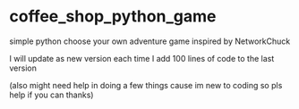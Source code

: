 # coffee_shop_python_game
simple python choose your own adventure game inspired by NetworkChuck

I will update as new version each time I add 100 lines of code to the last version

(also might need help in doing a few things cause im new to coding so pls help if you can thanks)
